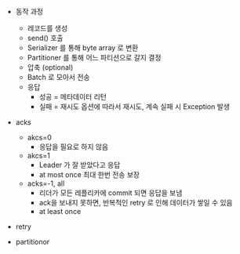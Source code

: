 * 동작 과정
  * 레코드를 생성
  * send() 호출
  * Serializer 를 통해 byte array 로 변환
  * Partitioner 를 통해 어느 파티션으로 갈지 결정
  * 압축 (optional) 
  * Batch 로 모아서 전송
  * 응답
    * 성공 = 메타데이터 리턴
    * 실패 = 재시도 옵션에 따라서 재시도, 계속 실패 시 Exception 발생

* acks
  * akcs=0
    * 응답을 필요로 하지 않음
  * akcs=1
    * Leader 가 잘 받았다고 응답
    * at most once 최대 한번 전송 보장
  * acks=-1, all
    * 리더가 모든 레플리카에 commit 되면 응답을 보냄
    * ack을 보내지 못하면, 반복적인 retry 로 인해 데이터가 쌓일 수 있음
    * at least once

* retry

* partitionor

